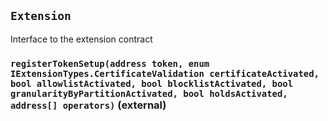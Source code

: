 ## `Extension`

Interface to the extension contract




### `registerTokenSetup(address token, enum IExtensionTypes.CertificateValidation certificateActivated, bool allowlistActivated, bool blocklistActivated, bool granularityByPartitionActivated, bool holdsActivated, address[] operators)` (external)








